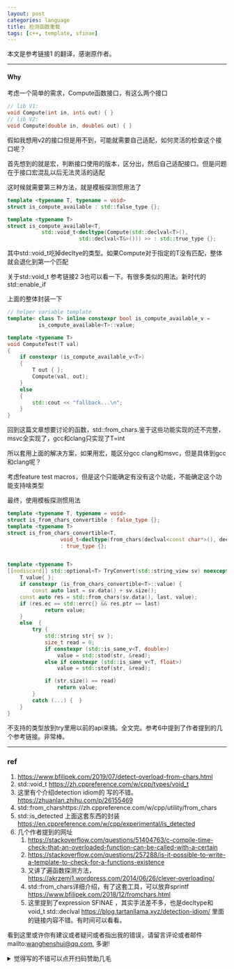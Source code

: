 ```yaml
---
layout: post
categories: language
title: 检测函数重载
tags: [c++, template, sfinae]
---
```


  

本文是参考链接1 的翻译，感谢原作者。

---

#### Why

考虑一个简单的需求，Compute函数接口，有这么两个接口

```c++
// lib V1:
void Compute(int in, int& out) { }
// lib V2:
void Compute(double in, double& out) { }
```

假如我想用v2的接口但是用不到，可能就需要自己适配，如何灵活的检查这个接口呢？

首先想到的就是宏，判断接口使用的版本，区分出，然后自己适配接口。但是问题在于接口宏混乱以后无法灵活的适配

这时候就需要第三种方法，就是模板探测惯用法了



```c++
template <typename T, typename = void>
struct is_compute_available : std::false_type {};

template <typename T>
struct is_compute_available<T, 
           std::void_t<decltype(Compute(std::declval<T>(), 
                       std::declval<T&>())) >> : std::true_type {};
```

其中std::void_t吃掉decltye的类型。如果Compute对于指定的T没有匹配，整体就会退化到第一个匹配

关于std::void_t 参考链接2 3也可以看一下。有很多类似的用法。新时代的std::enable_if

上面的整体封装一下

```c++
// helper variable template
template< class T> inline constexpr bool is_compute_available_v = 
          is_compute_available<T>::value;

template <typename T>
void ComputeTest(T val)
{
    if constexpr (is_compute_available_v<T>)
    {
        T out { };
        Compute(val, out);
    }
    else
    {
        std::cout << "fallback...\n";
    }
}
```



回到这篇文章想要讨论的函数，std::from_chars.鉴于这些功能实现的还不完整，msvc全实现了，gcc和clang只实现了T=int

所以套用上面的解决方案，如果用宏，能区分gcc clang和msvc，但是具体到gcc和clang呢？

考虑feature test macros，但是这个只能确定有没有这个功能，不能确定这个功能支持啥类型



最终，使用模板探测惯用法

```c++
template <typename T, typename = void>
struct is_from_chars_convertible : false_type {};
template <typename T>
struct is_from_chars_convertible<T, 
                 void_t<decltype(from_chars(declval<const char*>(), declval<const char*>(), declval<T&>()))>> 
                 : true_type {};


template <typename T>
[[nodiscard]] std::optional<T> TryConvert(std::string_view sv) noexcept {
    T value{ };
    if constexpr (is_from_chars_convertible<T>::value) {
        const auto last = sv.data() + sv.size();
    const auto res = std::from_chars(sv.data(), last, value);
    if (res.ec == std::errc{} && res.ptr == last)
            return value;
    }
    else  {
        try {
            std::string str{ sv };
            size_t read = 0;
            if constexpr (std::is_same_v<T, double>)
                value = std::stod(str, &read);
            else if constexpr (std::is_same_v<T, float>)
                value = std::stof(str, &read);

            if (str.size() == read)
                return value;
        }
        catch (...) {  }
    }
}
```

不支持的类型放到try里用以前的api来搞。全文完。参考6中提到了作者提到的几个参考链接。非常棒。



----

### ref

1. https://www.bfilipek.com/2019/07/detect-overload-from-chars.html
2. std::void_t https://zh.cppreference.com/w/cpp/types/void_t
3. 这里有个介绍detection idiom的 写的不错。https://zhuanlan.zhihu.com/p/26155469
4. std::from_charshttps://zh.cppreference.com/w/cpp/utility/from_chars
5. std::is_detected 上面这套东西的封装 https://en.cppreference.com/w/cpp/experimental/is_detected
6. 几个作者提到的网址
   1. https://stackoverflow.com/questions/51404763/c-compile-time-check-that-an-overloaded-function-can-be-called-with-a-certain
   2. https://stackoverflow.com/questions/257288/is-it-possible-to-write-a-template-to-check-for-a-functions-existence
   3. 又讲了遍函数探测方法，https://akrzemi1.wordpress.com/2014/06/26/clever-overloading/
   4. std::from_chars详细介绍，有了这套工具，可以放弃sprintf https://www.bfilipek.com/2018/12/fromchars.html
   5. 这里提到了expression SFINAE ，其实手法差不多，也是decltype和void_t std::declval  https://blog.tartanllama.xyz/detection-idiom/ 里面的链接内容不错。有时间可以看看。



看到这里或许你有建议或者疑问或者指出我的错误，请留言评论或者邮件mailto:wanghenshui@qq.com, 多谢! 
<details>
<summary>觉得写的不错可以点开扫码赞助几毛</summary>
<img src="https://wanghenshui.github.io/assets/wepay.png" alt="微信转账">
</details>